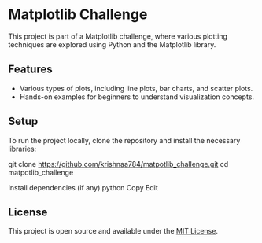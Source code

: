 # Matplotlib Challenge

This project is part of a Matplotlib challenge, where various plotting techniques are explored using Python and the Matplotlib library.

## Features

- Various types of plots, including line plots, bar charts, and scatter plots.
- Hands-on examples for beginners to understand visualization concepts.

## Setup

To run the project locally, clone the repository and install the necessary libraries:

git clone https://github.com/krishnaa784/matpotlib_challenge.git cd matpotlib_challenge

Install dependencies (if any)
python
Copy
Edit

## License
This project is open source and available under the [MIT License](LICENSE).